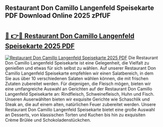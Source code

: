 ## Restaurant Don Camillo Langenfeld Speisekarte PDF Download Online 2025 zPfUF

# <h2><a href="http://gcdp90.nevu.top/?p=Restaurant+Don+Camillo+Langenfeld+Speisekarte">🔗 👉🔴 Restaurant Don Camillo Langenfeld Speisekarte 2025 PDF</a></h2>

[![Restaurant Don Camillo Langenfeld Speisekarte 2025 PDF](https://i.imgur.com/dBaPXMq.png)](http://gcdp90.nevu.top/?p=Restaurant+Don+Camillo+Langenfeld+Speisekarte)
Die Restaurant Don Camillo Langenfeld Speisekarte ist eine Gelegenheit, die Vielfalt zu genießen und etwas für sich selbst zu wählen. Auf unserer Restaurant Don Camillo Langenfeld Speisekarte empfehlen wir einen Salatbereich, in dem Sie aus über 10 verschiedenen Salaten wählen können, die mit frischen Zutaten zubereitet werden. Für diejenigen, die Fleisch mögen, bieten wir eine umfangreiche Auswahl an Gerichten auf der Restaurant Don Camillo Langenfeld Speisekarte an: Rindfleisch, Schweinefleisch, Huhn und Fisch. Unseren Auserwählten bieten wir exquisite Gerichte wie Schaschlik und Steak an, die auf einem alten, natürlichen Feuer zubereitet werden. Unsere Restaurant Don Camillo Langenfeld Speisekarte bietet eine große Auswahl an Desserts, von klassischen Torten und Kuchen bis hin zu exquisiten Crème Brûlée und Schokoladenstückchen.
